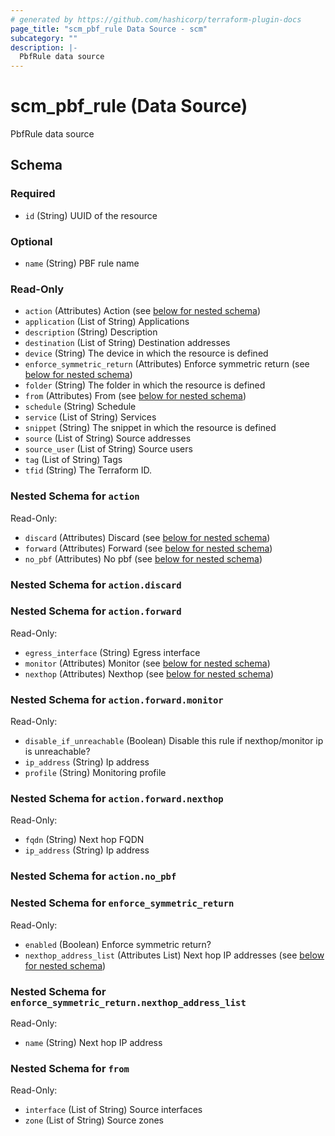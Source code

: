 ```yaml
---
# generated by https://github.com/hashicorp/terraform-plugin-docs
page_title: "scm_pbf_rule Data Source - scm"
subcategory: ""
description: |-
  PbfRule data source
---
```


# scm_pbf_rule (Data Source)

PbfRule data source



<!-- schema generated by tfplugindocs -->
## Schema

### Required

- `id` (String) UUID of the resource

### Optional

- `name` (String) PBF rule name

### Read-Only

- `action` (Attributes) Action (see [below for nested schema](#nestedatt--action))
- `application` (List of String) Applications
- `description` (String) Description
- `destination` (List of String) Destination addresses
- `device` (String) The device in which the resource is defined
- `enforce_symmetric_return` (Attributes) Enforce symmetric return (see [below for nested schema](#nestedatt--enforce_symmetric_return))
- `folder` (String) The folder in which the resource is defined
- `from` (Attributes) From (see [below for nested schema](#nestedatt--from))
- `schedule` (String) Schedule
- `service` (List of String) Services
- `snippet` (String) The snippet in which the resource is defined
- `source` (List of String) Source addresses
- `source_user` (List of String) Source users
- `tag` (List of String) Tags
- `tfid` (String) The Terraform ID.

<a id="nestedatt--action"></a>
### Nested Schema for `action`

Read-Only:

- `discard` (Attributes) Discard (see [below for nested schema](#nestedatt--action--discard))
- `forward` (Attributes) Forward (see [below for nested schema](#nestedatt--action--forward))
- `no_pbf` (Attributes) No pbf (see [below for nested schema](#nestedatt--action--no_pbf))

<a id="nestedatt--action--discard"></a>
### Nested Schema for `action.discard`


<a id="nestedatt--action--forward"></a>
### Nested Schema for `action.forward`

Read-Only:

- `egress_interface` (String) Egress interface
- `monitor` (Attributes) Monitor (see [below for nested schema](#nestedatt--action--forward--monitor))
- `nexthop` (Attributes) Nexthop (see [below for nested schema](#nestedatt--action--forward--nexthop))

<a id="nestedatt--action--forward--monitor"></a>
### Nested Schema for `action.forward.monitor`

Read-Only:

- `disable_if_unreachable` (Boolean) Disable this rule if nexthop/monitor ip is unreachable?
- `ip_address` (String) Ip address
- `profile` (String) Monitoring profile


<a id="nestedatt--action--forward--nexthop"></a>
### Nested Schema for `action.forward.nexthop`

Read-Only:

- `fqdn` (String) Next hop FQDN
- `ip_address` (String) Ip address



<a id="nestedatt--action--no_pbf"></a>
### Nested Schema for `action.no_pbf`



<a id="nestedatt--enforce_symmetric_return"></a>
### Nested Schema for `enforce_symmetric_return`

Read-Only:

- `enabled` (Boolean) Enforce symmetric return?
- `nexthop_address_list` (Attributes List) Next hop IP addresses (see [below for nested schema](#nestedatt--enforce_symmetric_return--nexthop_address_list))

<a id="nestedatt--enforce_symmetric_return--nexthop_address_list"></a>
### Nested Schema for `enforce_symmetric_return.nexthop_address_list`

Read-Only:

- `name` (String) Next hop IP address



<a id="nestedatt--from"></a>
### Nested Schema for `from`

Read-Only:

- `interface` (List of String) Source interfaces
- `zone` (List of String) Source zones
